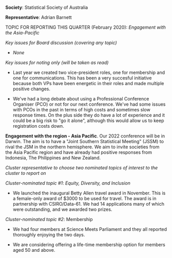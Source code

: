 **Society**: Statistical Society of Australia

**Representative**:	Adrian Barnett

TOPIC FOR REPORTING THIS QUARTER (February 2020): *Engagement with the Asia-Pacific*

*Key issues for Board discussion (covering any topic)*

* _None_

*Key issues for noting only (will be taken as read)*

* Last year we created two vice-president roles, one for membership and one for communications. This has been a very succesful initiative because both VPs have been energetic in their roles and made multiple positive changes.

* We've had a long debate about using a Professional Conference Organiser (PCO) or not for our next conference. We've had some issues with PCOs in the past in terms of high costs and sometimes slow response times. On the plus side they do have a lot of experience and it could be a big risk to "go it alone", although this would allow us to keep registration costs down.

**Engagement with the region - Asia Pacific**. Our 2022 conference will be in Darwin. The aim is to have a "Joint Southern Statistical Meeting" (JSSM) to rival the JSM in the northern hemisphere. We aim to invite societies from the Asia Pacific region and have already had positive responses from Indonesia, The Philippines and New Zealand. 

*Cluster representative to choose two nominated topics of interest to the cluster to report on*

*Cluster-nominated topic #1*: *Equity, Diversity, and Inclusion*

* We launched the inaugural Betty Allen travel award in November. This is a female-only award of $3000 to be used for travel. The award is in partnership with CSIRO/Data-61. We had 14 applications many of which were outstanding, and we awarded two prizes.

*Cluster-nominated topic #2*: Membership

*	We had four members at Science Meets Parliament and they all reported thoroughly enjoying the two days.

* We are considering offering a life-time membership option for members aged 50 and above. 



